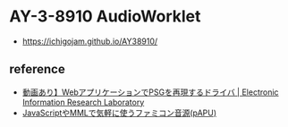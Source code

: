 # AY-3-8910 AudioWorklet

- https://ichigojam.github.io/AY38910/

## reference 

- [動画あり】WebアプリケーションでPSGを再現するドライバ | Electronic Information Research Laboratory](https://www.minagi.jp/2020/12/12/psgweb/)
- [JavaScriptやMMLで気軽に使うファミコン音源(pAPU)](https://fukuno.jig.jp/3830)
